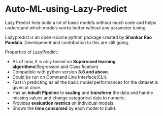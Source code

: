 # Auto-ML-using-Lazy-Predict

Lazy Predict help build a lot of basic models without much code and helps understand which models works better without any parameter tuning.

Lazypredict is an open-source python package created by <b>Shankar Rao Pandala</b>. Development and contribution to this are still going. 



Properties of LazyPredict:

- As of now, it is only based on <b>Supervised learning algorithms</b>(Regression and Classification)
- Compatible with python version <b>3.6 and above</b>.
- Could be run on Command Line Interface(CLI). 
- Fast in predicting as all the basic model performances for the dataset is given at once.
- Has an <b>inbuilt Pipeline</b> to <b>scaling</b> and <b>transform</b> the data and handle missing values and change categorical data to numeric. 
- Provides <b>evaluation metrics</b> on individual models.
- Shows the <b>time consumed</b> by each model to build.
